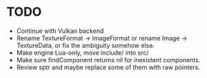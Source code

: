 # TODO
* Continue with Vulkan backend
* Rename TextureFormat -> ImageFormat or rename Image -> TextureData, or fix the ambiguity somehow else.
* Make engine Lua-only, move include/ into src/
* Make sure findComponent returns nil for inexistent components.
* Review sptr and maybe replace some of them with raw pointers.